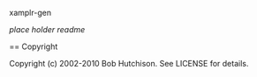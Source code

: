 xamplr-gen

*place holder readme*

== Copyright

Copyright (c) 2002-2010 Bob Hutchison. See LICENSE for details.
